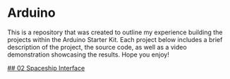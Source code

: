 # Arduino
This is a repository that was created to outline my experience building the projects within the Arduino Starter Kit. Each project below includes a brief description of the project, the source code, as well as a video demonstration showcasing the results. Hope you enjoy!

[## 02 Spaceship Interface](./Spaceship_Interface)
